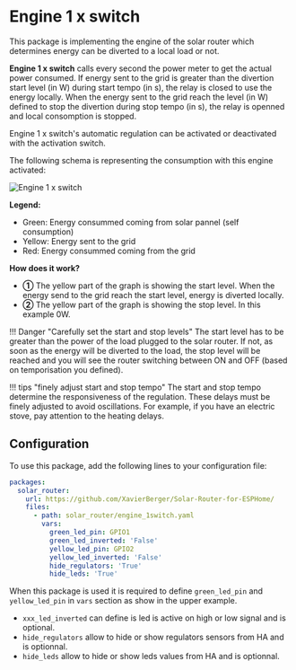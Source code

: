 
# Engine 1 x switch

This package is implementing the engine of the solar router which determines energy can be diverted to a local load or not.

**Engine 1 x switch** calls every second the power meter to get the actual power consumed. If energy sent to the grid is greater than the divertion start level (in W) during start tempo (in s), the relay is closed to use the energy locally. When the energy sent to the grid reach the level (in W) defined to stop the divertion during stop tempo (in s), the relay is openned and local consomption is stopped.

Engine 1 x switch's automatic regulation can be activated or deactivated with the activation switch.

The following schema is representing the consumption with this engine activated:

![Engine 1 x switch](images/engine_1switch.png)

**Legend:**

 * Green: Energy consummed coming from solar pannel (self consumption)
 * Yellow: Energy sent to the grid
 * Red: Energy consummed coming from the grid

**How does it work?**

* **①** The yellow part of the graph is showing the start level. When the energy send to the grid reach the start level, energy is diverted locally.
* **②** The yellow part of the graph is showing the stop level. In this example 0W.

!!! Danger "Carefully set the start and stop levels"
    The start level has to be greater than the power of the load plugged to the solar router. If not, as soon as the energy will be diverted to the load, the stop level will be reached and you will see the router switching between ON and OFF (based on temporisation you defined).

!!! tips "finely adjust start and stop tempo"
    The start and stop tempo determine the responsiveness of the regulation. These delays must be finely adjusted to avoid oscillations. For example, if you have an electric stove, pay attention to the heating delays.

## Configuration

To use this package, add the following lines to your configuration file:

```yaml linenums="1"
packages:
  solar_router:
    url: https://github.com/XavierBerger/Solar-Router-for-ESPHome/
    files:
      - path: solar_router/engine_1switch.yaml
        vars:
          green_led_pin: GPIO1
          green_led_inverted: 'False'
          yellow_led_pin: GPIO2
          yellow_led_inverted: 'False'
          hide_regulators: 'True'
          hide_leds: 'True'
```

When this package is used it is required to define `green_led_pin` and `yellow_led_pin` in `vars` section as show in the upper example.
* `xxx_led_inverted` can define is led is active on high or low signal and is optional.
* `hide_regulators` allow to hide or show regulators sensors from HA and is optionnal.
* `hide_leds` allow to hide or show leds values from HA and is optionnal.

